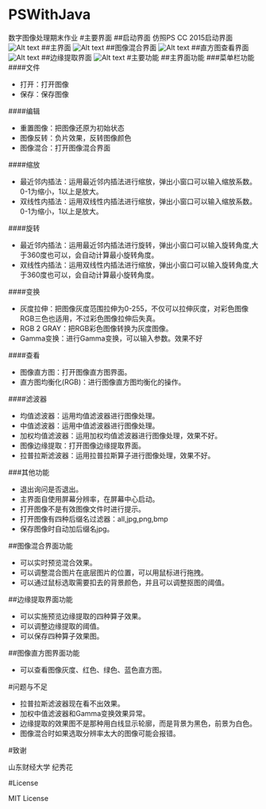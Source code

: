# PSWithJava
数字图像处理期末作业
#主要界面
##启动界面
仿照PS CC 2015启动界面
![Alt text](https://raw.githubusercontent.com/jacobba/PSWithJava/master/screenshots/5.png)
##主界面
![Alt text](https://raw.githubusercontent.com/jacobba/PSWithJava/master/screenshots/4.png)
##图像混合界面
![Alt text](https://raw.githubusercontent.com/jacobba/PSWithJava/master/screenshots/3.png)
##直方图查看界面
![Alt text](https://raw.githubusercontent.com/jacobba/PSWithJava/master/screenshots/2.png)
##边缘提取界面
![Alt text](https://raw.githubusercontent.com/jacobba/PSWithJava/master/screenshots/1.png)
#主要功能
##主界面功能
###菜单栏功能
####文件
- 打开：打开图像
- 保存：保存图像

####编辑
- 重置图像：把图像还原为初始状态- 图像反转：负片效果，反转图像颜色- 图像混合：打开图像混合界面

####缩放
- 最近邻内插法：运用最近邻内插法进行缩放，弹出小窗口可以输入缩放系数。0-1为缩小，1以上是放大。- 双线性内插法：运用双线性内插法进行缩放，弹出小窗口可以输入缩放系数。0-1为缩小，1以上是放大。
####旋转
- 最近邻内插法：运用最近邻内插法进行旋转，弹出小窗口可以输入旋转角度,大于360度也可以，会自动计算最小旋转角度。- 双线性内插法：运用双线性内插法进行缩放，弹出小窗口可以输入旋转角度,大于360度也可以，会自动计算最小旋转角度。
####变换
- 灰度拉伸：把图像灰度范围拉伸为0-255，不仅可以拉伸灰度，对彩色图像RGB三色也适用，不过彩色图像拉伸后失真。- RGB 2 GRAY：把RGB彩色图像转换为灰度图像。- Gamma变换：进行Gamma变换，可以输入参数。效果不好

####查看
- 图像直方图：打开图像直方图界面。- 直方图均衡化(RGB)：进行图像直方图均衡化的操作。

####滤波器
- 均值滤波器：运用均值滤波器进行图像处理。- 中值滤波器：运用中值滤波器进行图像处理。- 加权均值滤波器：运用加权均值滤波器进行图像处理，效果不好。- 图像边缘提取：打开图像边缘提取界面。- 拉普拉斯滤波器：运用拉普拉斯算子进行图像处理，效果不好。

###其他功能
- 退出询问是否退出。- 主界面自使用屏幕分辨率，在屏幕中心启动。- 打开图像不是有效图像文件时进行提示。- 打开图像有四种后缀名过滤器：all,jpg,png,bmp- 保存图像时自动加后缀名jpg。

##图像混合界面功能
- 可以实时预览混合效果。
- 可以调整混合图片在底层图片的位置，可以用鼠标进行拖拽。- 可以通过鼠标选取需要扣去的背景颜色，并且可以调整抠图的阈值。

##边缘提取界面功能
- 可以实施预览边缘提取的四种算子效果。- 可以调整边缘提取的阈值。- 可以保存四种算子效果图。

##图像直方图界面功能
- 可以查看图像灰度、红色、绿色、蓝色直方图。#问题与不足
- 拉普拉斯滤波器现在看不出效果。- 加权中值滤波器和Gamma变换效果异常。- 边缘提取的效果图不是那种用白线显示轮廓，而是背景为黑色，前景为白色。- 图像混合时如果选取分辨率太大的图像可能会报错。
#致谢
山东财经大学 纪秀花
#License
MIT License